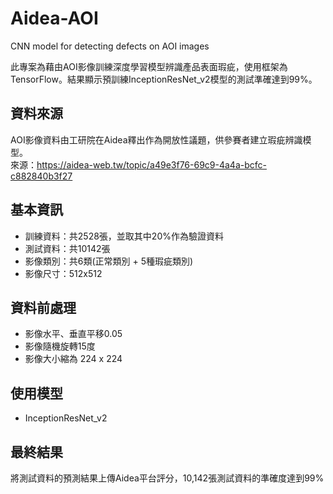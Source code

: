 # Aidea-AOI
 CNN model for detecting defects on AOI images

此專案為藉由AOI影像訓練深度學習模型辨識產品表面瑕疵，使用框架為TensorFlow。結果顯示預訓練InceptionResNet_v2模型的測試準確達到99%。

## 資料來源
AOI影像資料由工研院在Aidea釋出作為開放性議題，供參賽者建立瑕疵辨識模型。  
來源：https://aidea-web.tw/topic/a49e3f76-69c9-4a4a-bcfc-c882840b3f27

## 基本資訊
* 訓練資料：共2528張，並取其中20%作為驗證資料  
* 測試資料：共10142張  
* 影像類別：共6類(正常類別 + 5種瑕疵類別)  
* 影像尺寸：512x512  

## 資料前處理
* 影像水平、垂直平移0.05
* 影像隨機旋轉15度
* 影像大小縮為 224 x 224

## 使用模型
* InceptionResNet_v2

## 最終結果
將測試資料的預測結果上傳Aidea平台評分，10,142張測試資料的準確度達到99%
